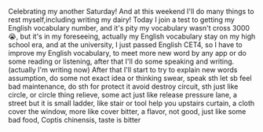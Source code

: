 Celebrating my another Saturday! And at this weekend I'll do many things to rest myself,including writing my dairy!
Today I join a test to getting my English vocabulary number, and it's pity my vocabulary wasn't cross 3000😭, but it's in my foreseeing, actually my English vocabulary stay on my high school era, and at the university, I just passed English CET4, so I have to improve my English vocabulary, to meet more new word by any app or do some reading or listening, after that I'll do some speaking and writing.(actually I'm writing now)
After that I'll start to try to explain new words
assumption, do some not exact idea or thinking
swear, speak sth let sb feel bad
maintenance, do sth for protect it avoid destroy
circuit, sth just like circle, or circle thing
relieve, some act just like release pressure
lane, a street but it is small
ladder, like stair or tool help you upstairs
curtain, a cloth cover the window, more like cover
bitter, a flavor, not good, just like some bad food, Coptis chinensis, taste is bitter
